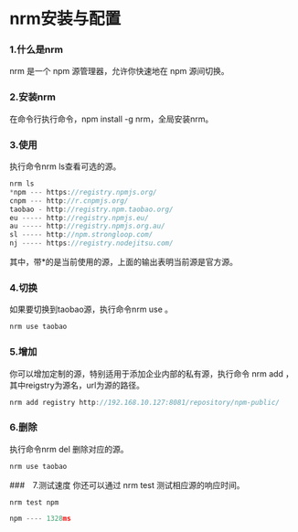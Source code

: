 # nrm安装与配置

### 1.什么是nrm

nrm 是一个 npm 源管理器，允许你快速地在 npm 源间切换。

### 2.安装nrm

在命令行执行命令，npm install -g nrm，全局安装nrm。

### 3.使用

执行命令nrm ls查看可选的源。

```javascript
nrm ls                                                                                                                                    
*npm --- https://registry.npmjs.org/
cnpm --- http://r.cnpmjs.org/
taobao - http://registry.npm.taobao.org/
eu ----- http://registry.npmjs.eu/
au ----- http://registry.npmjs.org.au/
sl ----- http://npm.strongloop.com/
nj ----- https://registry.nodejitsu.com/
```



其中，带*的是当前使用的源，上面的输出表明当前源是官方源。

### 4.切换

如果要切换到taobao源，执行命令nrm use  <registry>。

```javascript
nrm use taobao
```

### 5.增加

你可以增加定制的源，特别适用于添加企业内部的私有源，执行命令 nrm add <registry> <url>，其中reigstry为源名，url为源的路径。

```javascript
nrm add registry http://192.168.10.127:8081/repository/npm-public/
```

### 6.删除

执行命令nrm del <registry> 删除对应的源。

```javascript
nrm use taobao
```

###　7.测试速度
你还可以通过 nrm test 测试相应源的响应时间。

```javascript
nrm test npm                                                                           

npm ---- 1328ms
```



​		